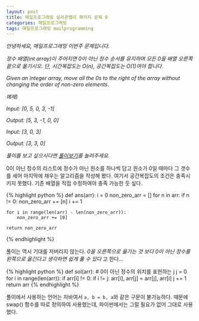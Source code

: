 ```yaml
---
layout: post
title: 매일프로그래밍 실리콘밸리 패키지 문제 9
categories: 매일프로그래밍
tags: 매일프로그래밍 mailprogramming
---
```


*안녕하세요, 매일프로그래밍 이번주 문제입니다.*

*정수 배열(int array)이 주어지면 0이 아닌 정수 순서를 유지하며 모든 0을 배열 오른쪽 끝으로 옮기시오. 단, 시간복잡도는 O(n), 공간복잡도는 O(1)여야 합니다.*

*Given an integer array, move all the 0s to the right of the array without changing the order of non-zero elements.*

<!--more-->

*예제)*

*Input: [0, 5, 0, 3, -1]*

*Output: [5, 3, -1, 0, 0]*



*Input: [3, 0, 3]*

﻿*Output: [3, 3, 0]*


*풀이를 보고 싶으시다면 [풀이보기](http://url6080.mailprogramming.com/wf/click?upn=5YNwhcR4-2FFhQA54IFFE-2FIijGnZEwyyYieIxIap6l3O8TZMVFc6s-2B8FK0wYQmKQSf5VgwzgsPa40Hzn1zHKmMxVF1nHi6YkD4kcT9L0M4H4na6HIJqwHfS-2BEg9hrSxbcH-2BZfJE6Z-2FhjsaLO6L5dgTs-2BiFbIiiq4NiZwIqIYqHbJpMyM-2BkKIWBEADBeFTqTuUq_Zgoc2ijnN3jtNTS7ITLZKrJdLqoKRo6qqLK1adFq7tfLS63zSOMEFzba0-2Bj5X3eeTHHuA3cQtIz2KQdM3yF-2F-2F17dnFNqB6BnoIzGhgvCXGJYV3kyX7G1CyiQbEOlcblQs8fJux8ClBY42PXE5SAHU8gSQ2Tx2nSuI0FA5anGIcYl2pu6WPIYxWv1J1h9dp7jw7jU3xHAAx0qzUYs-2Fq4k5Lz7yNnSRG3i4zNoYVnQ7KFWKylHJ-2BxV60GJ0St2grp7)를 눌러주세요.*

0이 아닌 정수의 리스트에 정수가 아닌 원소를 하나씩 담고 원소가 0일 때마다 그 갯수를 세어 마지막에 채우는 알고리즘을 작성해 봤다. 여기서 공간복잡도의 조건은 충족시키지 못했다. 기존 배열을 직접 수정하여야 충족 가능한 듯 싶다.

{% highlight python %}
def ans(arr):
    i = 0
    non_zero_arr = []
    for n in arr:
        if n != 0:
            non_zero_arr += [n]
        i += 1

    for i in range(len(arr) - len(non_zero_arr)):
        non_zero_arr += [0]

    return non_zero_arr
{% endhighlight %}

풀이는 역시 기대를 저버리지 않는다. *0을 오른쪽으로 옮기는 것 보다 0이 아닌 정수를 왼쪽으로 옮긴다고 생각하면 쉽게 풀 수 있다* 고 한다...

{% highlight python %}
def sol(arr):
    # 0이 아닌 정수의 위치를 표현하는 j
    j = 0
    for i in range(len(arr)):
        if arr[i] != 0:
            if i != j:
                arr[i], arr[j] = arr[j], arr[i]
            j += 1
    return arr
{% endhighlight %}

풀이에서 사용하는 언어는 자바여서 `a, b = b, a`와 같은 구문이 불가능하다. 때문에 swap() 함수를 따로 정의하여 사용했는데, 파이썬에서는 그럴 필요가 없어 그대로 사용했다.
